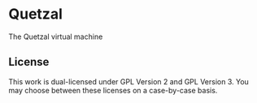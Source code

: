 # Quetzal
The Quetzal virtual machine

## License
This work is dual-licensed under GPL Version 2 and GPL Version 3. You may choose between these licenses on a case-by-case basis.

